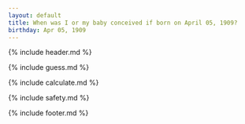 ```yaml
---
layout: default
title: When was I or my baby conceived if born on April 05, 1909?
birthday: Apr 05, 1909
---
```


{% include header.md %}

{% include guess.md %}

{% include calculate.md %}

{% include safety.md %}

{% include footer.md %}



